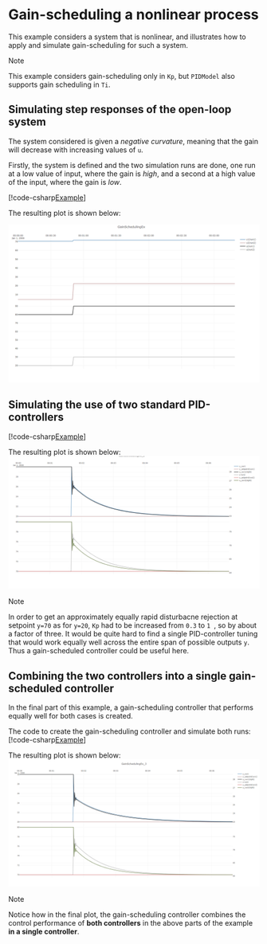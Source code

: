# Gain-scheduling a nonlinear process

This example considers a system that is nonlinear, and illustrates how to apply and simulate
gain-scheduling for such a system.

> [!Note]
> This example considers gain-scheduling only in ``Kp``, but ``PIDModel`` also supports gain scheduling
> in ``Ti``.

## Simulating step responses of the open-loop system

The system considered is given a *negative curvature*, meaning that the gain will decrease with increasing values of 
``u``.

Firstly, the system is defined and the two simulation runs are done, one run at a low value of input, where the 
gain is *high*, and a second at a high value of the input, where the gain is *low*.

[!code-csharp[Example](../TimeSeriesAnalysis.Tests/Examples/ProcessControl.cs?name=GainScheduling_Part1)]

The resulting plot is shown below:

![Example 5 result](/images/ex_gainscheduling_part1.png)

## Simulating the use of two standard PID-controllers
[!code-csharp[Example](../TimeSeriesAnalysis.Tests/Examples/ProcessControl.cs?name=GainScheduling_Part2)]


The resulting plot is shown below:
![Example 5 result](/images/ex_gainscheduling_part2.png)

> [!Note]
> In order to get an approximately equally rapid disturbacne rejection at setpoint ``y=70``
> as for ``y=20``, ``Kp`` had to be increased from ``0.3`` to ``1 ``, so by about a factor of three.
> It would be quite hard to find a single PID-controller tuning that would work equally well across
> the entire span of possible outputs ``y``. Thus a gain-scheduled controller could be useful here.

## Combining the two controllers into a single gain-scheduled controller

In the final part of this example, a gain-scheduling controller that performs equally well for both 
cases is created.

The code to create the gain-scheduling controller and simulate both runs:
[!code-csharp[Example](../TimeSeriesAnalysis.Tests/Examples/ProcessControl.cs?name=GainScheduling_Part3)]

The resulting plot is shown below:
![Example 5 result](/images/ex_gainscheduling_part3.png)

> [!Note]
> Notice how in the final plot, the gain-scheduling controller combines the control performance 
> of **both controllers** in the above parts of the example **in a single controller**.

